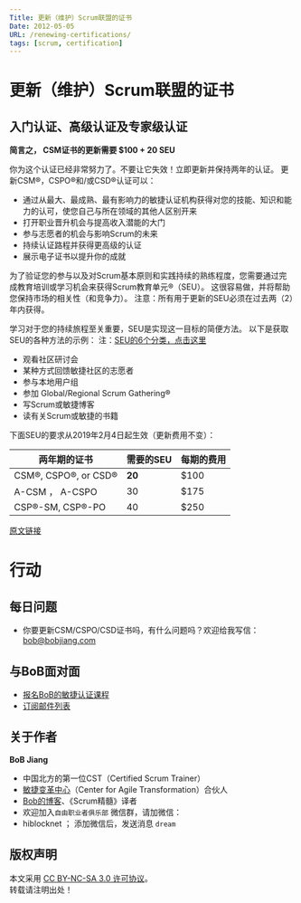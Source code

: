 ```yaml
---
Title: 更新（维护）Scrum联盟的证书
Date: 2012-05-05
URL: /renewing-certifications/
tags: [scrum, certification]
---
```


# 更新（维护）Scrum联盟的证书

## 入门认证、高级认证及专家级认证

**简言之， CSM证书的更新需要 $100 + 20 SEU**

你为这个认证已经非常努力了。不要让它失效！立即更新并保持两年的认证。
更新CSM®，CSPO®和/或CSD®认证可以：

- 通过从最大、最成熟、最有影响力的敏捷认证机构获得对您的技能、知识和能力的认可，使您自己与所在领域的其他人区别开来
- 打开职业晋升机会与提高收入潜能的大门
- 参与志愿者的机会与影响Scrum的未来
- 持续认证路程并获得更高级的认证
- 展示电子证书以提升你的成就

为了验证您的参与以及对Scrum基本原则和实践持续的熟练程度，您需要通过完成教育培训或学习机会来获得Scrum教育单元®（SEU）。 这很容易做，并将帮助您保持市场的相关性（和竞争力）。 
注意：所有用于更新的SEU必须在过去两（2）年内获得。
 
学习对于您的持续旅程至关重要，SEU是实现这一目标的简便方法。 以下是获取SEU的各种方法的示例：
注：[SEU的6个分类，点击这里](/scrum-education-unit-seu)
- 观看社区研讨会
- 某种方式回馈敏捷社区的志愿者
- 参与本地用户组
- 参加 Global/Regional Scrum Gathering®
- 写Scrum或敏捷博客
- 读有关Scrum或敏捷的书籍
 
下面SEU的要求从2019年2月4日起生效（更新费用不变）：

|两年期的证书							|需要的SEU		|每期的费用|
|---------------------------		|-----------	|--------|
|CSM®, CSPO®, or CSD®				|  **20** 	|$100|
|A-CSM ， A-CSPO						|  30 	|$175|
|CSP®-SM, CSP®-PO					|  40	|$250|

[原文链接](https://www.scrumalliance.org/get-certified/renewing-certifications)

# 行动

## 每日问题
- 你要更新CSM/CSPO/CSD证书吗，有什么问题吗？欢迎给我写信： bob@bobjiang.com 

## 与BoB面对面
- [报名BoB的敏捷认证课程](https://appmopev1px9533.h5.xiaoeknow.com/homepage)
- [订阅邮件列表](https://tinyletter.com/bobjiang)

## 关于作者
**BoB Jiang**

- 中国北方的第一位CST（Certified Scrum Trainer）  
- [敏捷变革中心](https://www.c4at.cn/)（Center for Agile Transformation）合伙人  
- [Bob的博客](http://www.bobjiang.com)、《Scrum精髓》译者
- 欢迎加入`自由职业者俱乐部` 微信群，请加微信：
- hiblocknet  ； 添加微信后，发送消息 `dream`

## 版权声明

本文采用 [CC BY-NC-SA 3.0 许可协议](https://creativecommons.org/licenses/by-nc-sa/3.0/deed.zh)。  
转载请注明出处！
